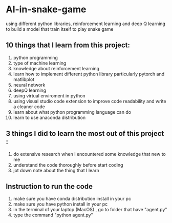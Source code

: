 # AI-in-snake-game
using different python libraries, reinforcement learning and deep Q learning to build a model that train itself to play snake game




## 10 things that I learn from this project:
1) python programming 
2) type of machine learning 
3) knowledge about reinforcement learning 
4) learn how to implement different python library particularly pytorch and matlibplot  
5) neural network 
6) deepQ learning 
7) using virtual enviroment in python 
8) using visual studio code extension to improve code readability and write a cleaner code
9) learn about what python programming language can do 
10) learn to use anaconda distribution



## 3 things I did to learn the most out of this project : 
1) do extensive research when I encountered some knowledge that new to me 
2) understand the code thoroughly before start coding 
3) jot down note about the thing that I learn 



## Instruction to run the code
1) make sure you have conda distribution install in your pc 
2) make sure you have python install in your pc
3) in the terminal of your laptop (MacOS) , go to folder that have "agent.py"
4) type the command "python agent.py"




